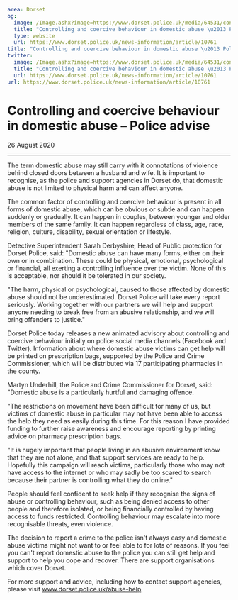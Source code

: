 ```yaml
area: Dorset
og:
  image: /Image.ashx?image=https://www.dorset.police.uk/media/64531/control.jpg&amp;amp;width=150
  title: "Controlling and coercive behaviour in domestic abuse \u2013 Police advise"
  type: website
  url: https://www.dorset.police.uk/news-information/article/10761
title: "Controlling and coercive behaviour in domestic abuse \u2013 Police advise |"
twitter:
  image: /Image.ashx?image=https://www.dorset.police.uk/media/64531/control.jpg&amp;amp;width=150
  title: "Controlling and coercive behaviour in domestic abuse \u2013 Police advise"
  url: https://www.dorset.police.uk/news-information/article/10761
url: https://www.dorset.police.uk/news-information/article/10761
```

# Controlling and coercive behaviour in domestic abuse – Police advise

26 August 2020

* * *

The term domestic abuse may still carry with it connotations of violence behind closed doors between a husband and wife. It is important to recognise, as the police and support agencies in Dorset do, that domestic abuse is not limited to physical harm and can affect anyone.

The common factor of controlling and coercive behaviour is present in all forms of domestic abuse, which can be obvious or subtle and can happen suddenly or gradually. It can happen in couples, between younger and older members of the same family. It can happen regardless of class, age, race, religion, culture, disability, sexual orientation or lifestyle.

Detective Superintendent Sarah Derbyshire, Head of Public protection for Dorset Police, said: "Domestic abuse can have many forms, either on their own or in combination. These could be physical, emotional, psychological or financial, all exerting a controlling influence over the victim. None of this is acceptable, nor should it be tolerated in our society.

"The harm, physical or psychological, caused to those affected by domestic abuse should not be underestimated. Dorset Police will take every report seriously. Working together with our partners we will help and support anyone needing to break free from an abusive relationship, and we will bring offenders to justice."

Dorset Police today releases a new animated advisory about controlling and coercive behaviour initially on police social media channels (Facebook and Twitter). Information about where domestic abuse victims can get help will be printed on prescription bags, supported by the Police and Crime Commissioner, which will be distributed via 17 participating pharmacies in the county.

Martyn Underhill, the Police and Crime Commissioner for Dorset, said: "Domestic abuse is a particularly hurtful and damaging offence.

"The restrictions on movement have been difficult for many of us, but victims of domestic abuse in particular may not have been able to access the help they need as easily during this time. For this reason I have provided funding to further raise awareness and encourage reporting by printing advice on pharmacy prescription bags.

"It is hugely important that people living in an abusive environment know that they are not alone, and that support services are ready to help. Hopefully this campaign will reach victims, particularly those who may not have access to the internet or who may sadly be too scared to search because their partner is controlling what they do online."

People should feel confident to seek help if they recognise the signs of abuse or controlling behaviour, such as being denied access to other people and therefore isolated, or being financially controlled by having access to funds restricted. Controlling behaviour may escalate into more recognisable threats, even violence.

The decision to report a crime to the police isn't always easy and domestic abuse victims might not want to or feel able to for lots of reasons. If you feel you can't report domestic abuse to the police you can still get help and support to help you cope and recover. There are support organisations which cover Dorset.

For more support and advice, including how to contact support agencies, please visit www.dorset.police.uk/abuse-help
